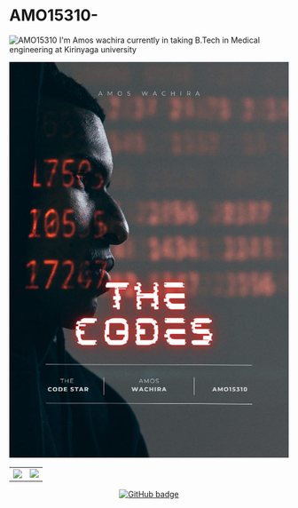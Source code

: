 # AMO15310-
![AMO15310](https://github.com/AMO15310/AMO15310/blob/main/banner/AMO15310-2021.gif)
I'm Amos wachira
 currently in taking B.Tech in Medical engineering at Kirinyaga university <br>


 <img src="./image1.jpeg"/>

   <table>
  <tr>
      <td><img  align="left" src="https://github-readme-stats.vercel.app/api?username=AMO15310&count_private=true&show_icons=true&theme=dark&layout=compact" /></td>
      <td><img  src="https://github-readme-streak-stats.herokuapp.com/?user=AMO15310&theme=dark" /></td>    
     
  </tr>   
  </table>
</center>

<p align="center">
  <a href="https://github.com/AMO15310?tab=followers">
    <img src="https://img.shields.io/github/followers/AMO15310?label=Followers&logo=GitHub&style=for-the-badge" alt="GitHub badge" />
  </a>
</p>

